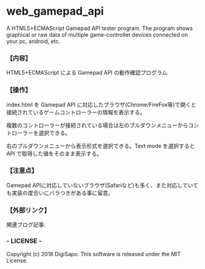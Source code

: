 # web_gamepad_api
A HTML5+ECMAScript Gamepad API tester program.
The program shows graphical or raw data of multiple game-controller devices connected on your pc, android, etc.

### 【内容】

HTML5+ECMAScript による Gamepad API の動作確認プログラム

### 【操作】

index.html を Gamepad API に対応したブラウザ(Chrome/FireFox等)で開くと接続されているゲームコントローラーの情報を表示する。

複数のコントローラーが接続されている場合は左のプルダウンメニューからコントローラーを選択できる。

右のプルダウンメニューから表示形式を選択できる。Text mode を選択すると API で取得した値をそのまま表示する。

### 【注意点】

Gamepad APIに対応していないブラウザ(Safariなど)も多く、また対応していても実装の度合いにバラつきがある事に留意。

### 【外部リンク】

関連ブログ記事:


### - LICENSE -

Copyright (c) 2018 DigiSapo.
This software is released under the MIT License.

